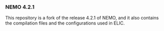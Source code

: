 ### NEMO 4.2.1
This repository is a fork of the release 4.2.1 of NEMO, and it also contains the compilation files
and the configurations used in ELIC.
